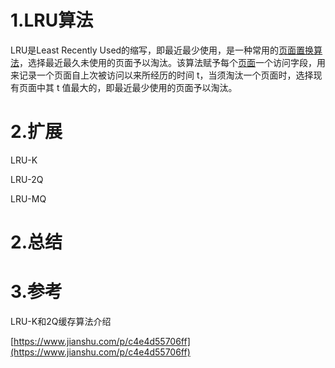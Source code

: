 # 1.LRU算法

LRU是Least Recently Used的缩写，即最近最少使用，是一种常用的[页面置换算法](https://baike.baidu.com/item/页面置换算法/7626091)，选择最近最久未使用的页面予以淘汰。该算法赋予每个[页面](https://baike.baidu.com/item/页面/5544813)一个访问字段，用来记录一个页面自上次被访问以来所经历的时间 t，当须淘汰一个页面时，选择现有页面中其 t 值最大的，即最近最少使用的页面予以淘汰。

# 2.扩展

LRU-K

LRU-2Q

LRU-MQ

# 2.总结

# 3.参考

LRU-K和2Q缓存算法介绍

[https://www.jianshu.com/p/c4e4d55706ff](https://www.jianshu.com/p/c4e4d55706ff)

